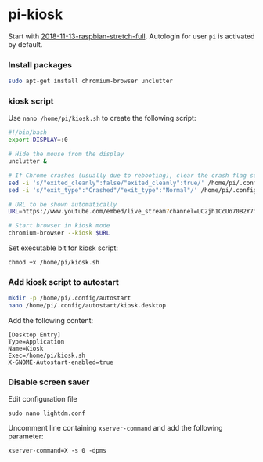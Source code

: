 # pi-kiosk


Start with [2018-11-13-raspbian-stretch-full](https://downloads.raspberrypi.org/raspbian_full_latest). Autologin for user `pi` is activated by default.


### Install packages
````bash
sudo apt-get install chromium-browser unclutter
````

### kiosk script

Use `nano /home/pi/kiosk.sh` to create the following script:

````bash
#!/bin/bash
export DISPLAY=:0

# Hide the mouse from the display
unclutter &

# If Chrome crashes (usually due to rebooting), clear the crash flag so we don't have the annoying warning bar
sed -i 's/"exited_cleanly":false/"exited_cleanly":true/' /home/pi/.config/chromium/Default/Preferences
sed -i 's/"exit_type":"Crashed"/"exit_type":"Normal"/' /home/pi/.config/chromium/Default/Preferences

# URL to be shown automatically
URL=https://www.youtube.com/embed/live_stream?channel=UC2jh1CcUo70B2Y7m9XaXCAQ&amp;autoplay=1;rel=0;fs=0;autohide=0;hd=0

# Start browser in kiosk mode
chromium-browser --kiosk $URL
````

Set executable bit for kiosk script:
````
chmod +x /home/pi/kiosk.sh
````

### Add kiosk script to autostart
````bash
mkdir -p /home/pi/.config/autostart
nano /home/pi/.config/autostart/kiosk.desktop
````

Add the following content:
````
[Desktop Entry]
Type=Application
Name=Kiosk
Exec=/home/pi/kiosk.sh
X-GNOME-Autostart-enabled=true
````

### Disable screen saver

Edit configuration file
````
sudo nano lightdm.conf
````

Uncomment line containing `xserver-command` and add the following parameter:
````
xserver-command=X -s 0 -dpms
````
